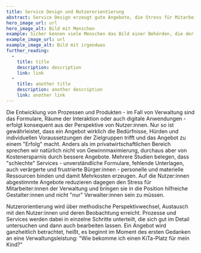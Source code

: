 ```yaml
---
title: Service Design und Nutzerorientierung
abstract: Service Design erzeugt gute Angebote, die Stress für Mitarbeiter:innen reduzieren, Geld sparen und Ressourcen freisetzen.
hero_image_url: url
hero_image_alt: Bild mit Menschen
example: Sicher kennen viele Menschen das Bild einer Behörden, die der angebotenen Dienstleistung mit Hinweisen in Text und Bild, Türschildern und laminierten Informationen auf die Sprünge helfen muss. Diese besagen, welchen Weg man zu gehen hat, wann man wo klopfen darf, welche Unterlagen bereitgehalten werden müssen, womit man hier völlig falsch ist. Das alles sind Beweise für eine schlecht organisierte Dienstleistung. Ihre Schwachstellen erzeugt Stress bei Mitarbeiter:innen, die offensichtlich stets ähnliche “unangebrachte” Fragen beantworten müssen und “falsches” Verhalten ihrer Nutzer:innen zu verhindern suchen. Das Problem ist, dass der “Fehler” auch nicht bei den Nutzer:innen liegt, sondern im Service selbst - dort aber selten gesucht wird.
example_image_url: url
example_image_alt: Bild mit irgendwas
further_reading:
  - 
    title: title
    description: description
    link: link
  - 
    title: another title
    description: another description
    link: another link
---
```


Die Entwicklung von Prozessen und Produkten - im Fall von Verwaltung sind das Formulare, Räume der Interaktion oder auch digitale Anwendungen - erfolgt konsequent aus der Perspektive von Nutzer:innen. Nur so ist gewährleistet, dass ein Angebot wirklich die Bedürfnisse, Hürden und individuellen Voraussetzungen der Zielgruppen trifft und das Angebot zu einem "Erfolg" macht. Anders als im privatwirtschaftlichen Bereich sprechen wir natürlich nicht von Gewinnmaximierung, durchaus aber von Kostenersparnis durch bessere Angebote. Mehrere Studien belegen, dass "schlechte" Services - unverständliche Formulare, fehlende Unterlagen, auch verärgerte und frustrierte Bürger:innen - personelle und materielle Ressourcen binden und damit Mehrkosten erzeugen. Auf die Nutzer:innen abgestimmte Angebote reduzieren dagegen den Stress für Mitarbeiter:innen der Verwaltung und bringen sie in die Position hilfreiche Gestalter:innen und nicht "nur" Verwalter:innen sein zu müssen.

Nutzerorientierung wird über methodische Perspektivwechsel, Austausch mit den Nutzer:innen und deren Beobachtung erreicht. Prozesse und Services werden dabei in einzelne Schritte unterteilt, die sich gut im Detail untersuchen und dann auch bearbeiten lassen. Ein Angebot wird ganzheitlich betrachtet, heißt, es beginnt im Moment des ersten Gedanken an eine Verwaltungsleistung: "Wie bekomme ich einen KiTa-Platz für mein Kind?"

